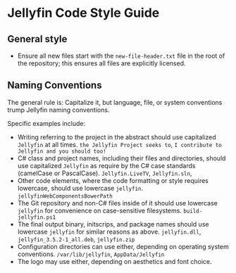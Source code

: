 # Jellyfin Code Style Guide

## General style

* Ensure all new files start with the `new-file-header.txt` file in the root of the repository; this ensures all files are explicitly licensed.

## Naming Conventions

The general rule is: Capitalize it, but language, file, or system conventions trump Jellyfin naming conventions.

Specific examples include:

* Writing referring to the project in the abstract should use capitalized `Jellyfin` at all times. `the Jellyfin Project seeks to`, `I contribute to Jellyfin and you should too!`
* C# class and project names, including their files and directories, should use capitalized `Jellyfin` as require by the C# case standards (camelCase or PascalCase). `Jellyfin.LiveTV`, `Jellyfin.sln`,
* Other code elements, where the code formatting or style requires lowercase, should use lowercase `jellyfin`. `jellyfinWebComponentsBowerPath`
* The Git repository and non-C# files inside of it should use lowercase `jellyfin` for convenience on case-sensitive filesystems. `build-jellyfin.ps1`
* The final output binary, initscrips, and package names should use lowercase `jellyfin` for similar reasons as above. `jellyfin.dll`, `jellyfin_3.5.2-1_all.deb`, `jellyfin.zip`
* Configuration directories can use either, depending on operating system conventions. `/var/lib/jellyfin`, `AppData/Jellyfin`
* The logo may use either, depending on aesthetics and font choice.
